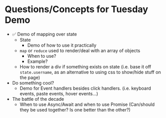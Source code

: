 # Questions/Concepts for Tuesday Demo

- ✅ Demo of mapping over state
    - State
      - Demo of how to use it practically
    - `map` or `reduce` used to render/deal with an array of objects
      - When to use?
      - Example?
    - How to render a div if something exists on state (i.e. base it off `state.username`, as an alternative to using css to show/hide stuff on the page)
- Do something cool?
  - Demo for Event handlers besides click handlers. (i.e. keyboard events, paste events, hover events...)
- The battle of the decade
  - When to use Async/Await and when to use Promise (Can/should they be used together?  Is one better than the other?)
